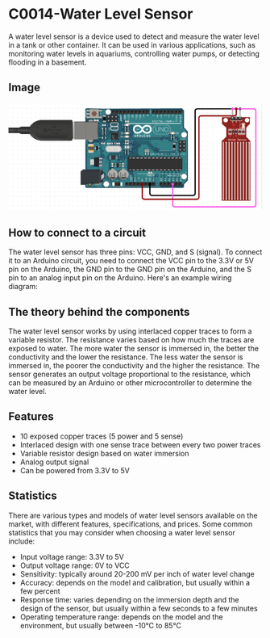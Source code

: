 # C0014-Water Level Sensor

A water level sensor is a device used to detect and measure the water level in a tank or other container. It can be used in various applications, such as monitoring water levels in aquariums, controlling water pumps, or detecting flooding in a basement.

## Image

![IMG](IMG/IMG.png)

## How to connect to a circuit

The water level sensor has three pins: VCC, GND, and S (signal). To connect it to an Arduino circuit, you need to connect the VCC pin to the 3.3V or 5V pin on the Arduino, the GND pin to the GND pin on the Arduino, and the S pin to an analog input pin on the Arduino. Here's an example wiring diagram:

## The theory behind the components

The water level sensor works by using interlaced copper traces to form a variable resistor. The resistance varies based on how much the traces are exposed to water. The more water the sensor is immersed in, the better the conductivity and the lower the resistance. The less water the sensor is immersed in, the poorer the conductivity and the higher the resistance. The sensor generates an output voltage proportional to the resistance, which can be measured by an Arduino or other microcontroller to determine the water level.

## Features

- 10 exposed copper traces (5 power and 5 sense)
- Interlaced design with one sense trace between every two power traces
- Variable resistor design based on water immersion
- Analog output signal
- Can be powered from 3.3V to 5V

## Statistics

There are various types and models of water level sensors available on the market, with different features, specifications, and prices. Some common statistics that you may consider when choosing a water level sensor include:

- Input voltage range: 3.3V to 5V
- Output voltage range: 0V to VCC
- Sensitivity: typically around 20-200 mV per inch of water level change
- Accuracy: depends on the model and calibration, but usually within a few percent
- Response time: varies depending on the immersion depth and the design of the sensor, but usually within a few seconds to a few minutes
- Operating temperature range: depends on the model and the environment, but usually between -10°C to 85°C
